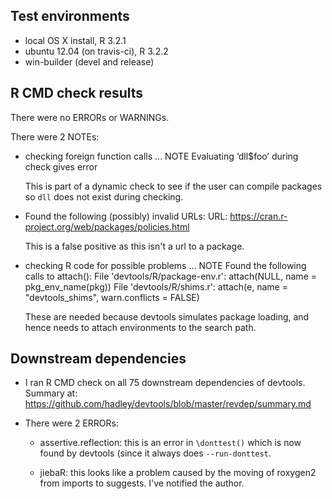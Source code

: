 ## Test environments
* local OS X install, R 3.2.1
* ubuntu 12.04 (on travis-ci), R 3.2.2
* win-builder (devel and release)

## R CMD check results
There were no ERRORs or WARNINGs. 

There were 2 NOTEs:

* checking foreign function calls ... NOTE
  Evaluating ‘dll$foo’ during check gives error
  
  This is part of a dynamic check to see if the user can compile packages
  so `dll` does not exist during checking.

* Found the following (possibly) invalid URLs: 
  URL: https://cran.r-project.org/web/packages/policies.html
  
  This is a false positive as this isn't a url to a package.

* checking R code for possible problems ... NOTE
  Found the following calls to attach():
    File 'devtools/R/package-env.r':
      attach(NULL, name = pkg_env_name(pkg))
    File 'devtools/R/shims.r':
      attach(e, name = "devtools_shims", warn.conflicts = FALSE)

  These are needed because devtools simulates package loading, and hence
  needs to attach environments to the search path.

## Downstream dependencies

* I ran R CMD check on all 75 downstream dependencies of devtools.
  Summary at: https://github.com/hadley/devtools/blob/master/revdep/summary.md

* There were 2 ERRORs: 

  * assertive.reflection: this is an error in `\donttest()` which is 
    now found by devtools (since it always does `--run-donttest`.

  * jiebaR: this looks like a problem caused by the moving of roxygen2 from
    imports to suggests. I've notified the author.
